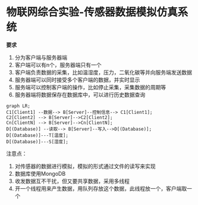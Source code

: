# 物联网综合实验-传感器数据模拟仿真系统

**要求**
1. 分为客户端与服务器端
2. 客户端可以有n个，服务器端只有一个
3. 客户端负责数据的采集，比如温湿度，压力，二氧化碳等并向服务端发送数据
4. 服务器端可以同时接受多个客户端的数据，并实时显示
5. 服务端可以控制客户端的操作，比如停止采集，采集数据的周期等
6. 服务器端将数据保存在数据库中，可以进行历史数据查询


```mermaid
graph LR;
C1[Client1] --数据--> B[Server]--控制信息--> C1[Client1];
C2[Client2] --> B[Server]-->C2[Client2];
Cn[ClientN] --> B[Server]-->Cn[ClientN];
D[(Database)] --读取--> B[Server]--写入-->D[(Database)];
D[(Database)]---T[温度];
D[(Database)]---S[湿度];
```

注意点：
1. 对传感器的数据进行模拟，模拟的形式通过文件的读写来实现
2. 数据库使用MongoDB
3. 收发数据互不干扰，但又要共享数据，采用多线程
4. 开一个线程用来产生数据，用队列存放这个数据，此线程放一个，客户端取一个



